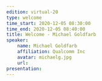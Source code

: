 ```yaml
---
edition: virtual-20
type: welcome
time_start: 2020-12-05 08:30:00
time_end: 2020-12-05 08:40:00
title: Welcome - Michael Goldfarb
speaker:
    name: Michael Goldfarb 
    affiliation: Qualcomm Inc
    avatar: michaelg.jpg
    url: 
presentation: 
---
```

  

 
